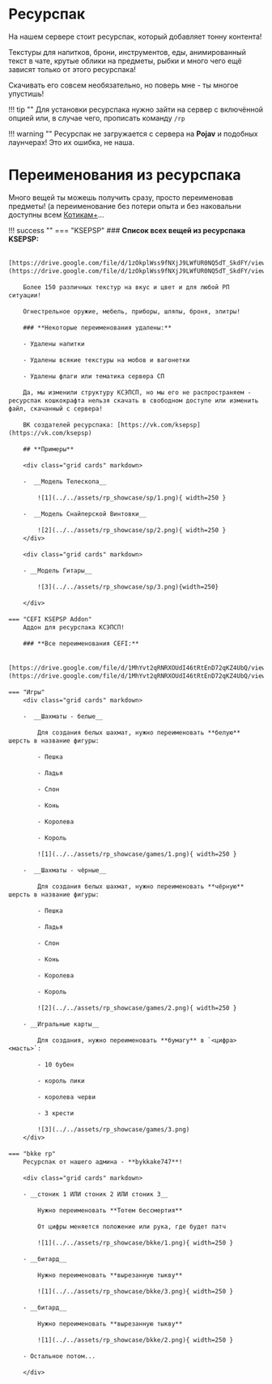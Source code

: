 # Ресурспак

На нашем сервере стоит ресурспак, который добавляет тонну контента!

Текстуры для напитков, брони, инструментов, еды, анимированный текст в чате, крутые облики на предметы, рыбки и много чего ещё зависят только от этого ресурспака!

Скачивать его совсем необязательно, но поверь мне - ты многое упустишь!

!!! tip ""
    Для установки ресурспака нужно зайти на сервер с включённой опцией или, в случае чего, прописать команду `/rp`

!!! warning ""
    Ресурспак не загружается с сервера на **Pojav** и подобных лаунчерах! Это их ошибка, не наша.

# Переименования из ресурспака

Много вещей ты можешь получить сразу, просто переименовав предметы! (а переименование без потери опыта и без наковальни доступны всем <span class="neon">[Котикам+](/Информация/donate)</span>...

!!! success ""
    === "KSEPSP"
        ### **Список всех вещей из ресурспака KSEPSP:**

        [https://drive.google.com/file/d/1zOkplWss9fNXjJ9LWfUR0NQ5dT_SkdFY/view](https://drive.google.com/file/d/1zOkplWss9fNXjJ9LWfUR0NQ5dT_SkdFY/view)

        Более 150 различных текстур на вкус и цвет и для любой РП ситуации!

        Огнестрельное оружие, мебель, приборы, шляпы, броня, элитры!

        ### **Некоторые переименования удалены:**

        - Удалены напитки

        - Удалены всякие текстуры на мобов и вагонетки

        - Удалены флаги или тематика сервера СП

        Да, мы изменили структуру КСЭПСП, но мы его не распространяем - ресурспак кошкокрафта нельзя скачать в свободном доступе или изменить файл, скачанный с сервера!

        ВК создателей ресурспака: [https://vk.com/ksepsp](https://vk.com/ksepsp)

        ## **Примеры**

        <div class="grid cards" markdown>

        -  __Модель Телескопа__

            ![1](../../assets/rp_showcase/sp/1.png){ width=250 }
        
        -  __Модель Снайперской Винтовки__

            ![2](../../assets/rp_showcase/sp/2.png){ width=250 }
        </div>

        <div class="grid cards" markdown>

        - __Модель Гитары__

            ![3](../../assets/rp_showcase/sp/3.png){width=250}
        
        </div>

    === "CEFI KSEPSP Addon"
        Аддон для ресурспака КСЭПСП!

        ### **Все переименования CEFI:**

        [https://drive.google.com/file/d/1MhYvt2qRNRXOUdI46tRtEnD72qKZ4UbQ/view](https://drive.google.com/file/d/1MhYvt2qRNRXOUdI46tRtEnD72qKZ4UbQ/view)

    === "Игры"
        <div class="grid cards" markdown>

        -  __Шахматы - белые__

            Для создания белых шахмат, нужно переименовать **белую** шерсть в название фигуры:

            - Пешка

            - Ладья

            - Слон

            - Конь

            - Королева

            - Король

            ![1](../../assets/rp_showcase/games/1.png){ width=250 }
        
        -  __Шахматы - чёрные__

            Для создания белых шахмат, нужно переименовать **чёрную** шерсть в название фигуры:

            - Пешка

            - Ладья

            - Слон

            - Конь

            - Королева

            - Король

            ![2](../../assets/rp_showcase/games/2.png){ width=250 }

        - __Игральные карты__

            Для создания, нужно переименовать **бумагу** в `<цифра> <масть>`:

            - 10 бубен

            - король пики
            
            - королева черви

            - 3 крести

            ![3](../../assets/rp_showcase/games/3.png)
        </div>

    === "bkke rp"
        Ресурспак от нашего админа - **bykkake747**!

        <div class="grid cards" markdown>

        - __стоник 1 ИЛИ стоник 2 ИЛИ стоник 3__

            Нужно переименовать **Тотем бессмертия**

            От цифры меняется положение или рука, где будет патч

            ![1](../../assets/rp_showcase/bkke/1.png){ width=250 }

        - __битард__

            Нужно переименовать **вырезанную тыкву**

            ![1](../../assets/rp_showcase/bkke/3.png){ width=250 }

        - __битард__

            Нужно переименовать **вырезанную тыкву**

            ![1](../../assets/rp_showcase/bkke/2.png){ width=250 }

        - Остальное потом...

        </div>

        